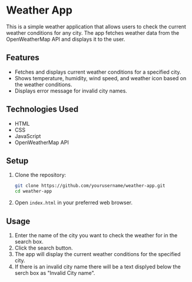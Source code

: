# Weather App

This is a simple weather application that allows users to check the current weather conditions for any city. The app fetches weather data from the OpenWeatherMap API and displays it to the user.

## Features

- Fetches and displays current weather conditions for a specified city.
- Shows temperature, humidity, wind speed, and weather icon based on the weather conditions.
- Displays error message for invalid city names.

## Technologies Used

- HTML
- CSS
- JavaScript
- OpenWeatherMap API

## Setup

1. Clone the repository:
    ```sh
    git clone https://github.com/yourusername/weather-app.git
    cd weather-app
    ```

2. Open `index.html` in your preferred web browser.

## Usage

1. Enter the name of the city you want to check the weather for in the search box.
2. Click the search button.
3. The app will display the current weather conditions for the specified city.
4. If there is an invalid city name there will be a text displyed below the serch box as "Invalid City name".




